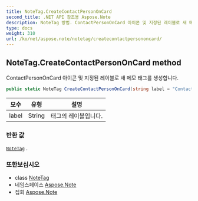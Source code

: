 ```yaml
---
title: NoteTag.CreateContactPersonOnCard
second_title: .NET API 참조용 Aspose.Note
description: NoteTag 방법. ContactPersonOnCard 아이콘 및 지정된 레이블로 새 메모 태그를 생성합니다.
type: docs
weight: 310
url: /ko/net/aspose.note/notetag/createcontactpersononcard/
---
```

## NoteTag.CreateContactPersonOnCard method

ContactPersonOnCard 아이콘 및 지정된 레이블로 새 메모 태그를 생성합니다.

```csharp
public static NoteTag CreateContactPersonOnCard(string label = "Contact")
```

| 모수 | 유형 | 설명 |
| --- | --- | --- |
| label | String | 태그의 레이블입니다. |

### 반환 값

[`NoteTag`](../) .

### 또한보십시오

* class [NoteTag](../)
* 네임스페이스 [Aspose.Note](../../notetag/)
* 집회 [Aspose.Note](../../../)


